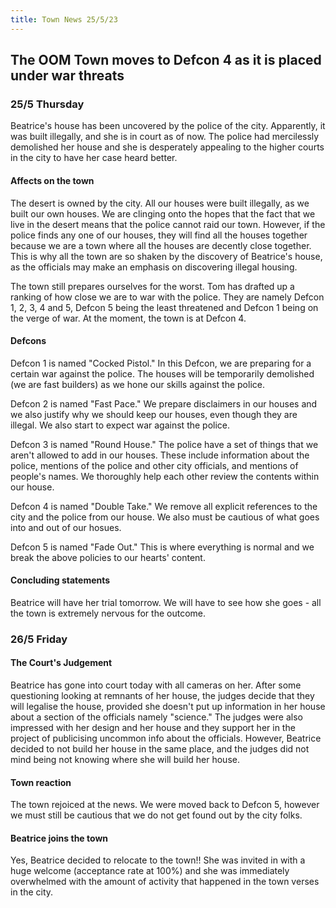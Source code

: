 ```yaml
---
title: Town News 25/5/23
---
```


## The OOM Town moves to Defcon 4 as it is placed under war threats

### 25/5 Thursday
Beatrice's house has been uncovered by the police of the city. Apparently, it was built illegally, and she is in court as of now. The police had mercilessly demolished her house and she is desperately appealing to the higher courts in the city to have her case heard better.

#### Affects on the town
The desert is owned by the city. All our houses were built illegally, as we built our own houses. We are clinging onto the hopes that the fact that we live in the desert means that the police cannot raid our town. However, if the police finds any one of our houses, they will find all the houses together because we are a town where all the houses are decently close together. This is why all the town are so shaken by the discovery of Beatrice's house, as the officials may make an emphasis on discovering illegal housing.

The town still prepares ourselves for the worst. Tom has drafted up a ranking of how close we are to war with the police. They are namely Defcon 1, 2, 3, 4 and 5, Defcon 5 being the least threatened and Defcon 1 being on the verge of war. At the moment, the town is at Defcon 4.

#### Defcons
Defcon 1 is named "Cocked Pistol." In this Defcon, we are preparing for a certain war against the police. The houses will be temporarily demolished (we are fast builders) as we hone our skills against the police.

Defcon 2 is named "Fast Pace." We prepare disclaimers in our houses and we also justify why we should keep our houses, even though they are illegal. We also start to expect war against the police.

Defcon 3 is named "Round House." The police have a set of things that we aren't allowed to add in our houses. These include information about the police, mentions of the police and other city officials, and mentions of people's names. We thoroughly help each other review the contents within our house.

Defcon 4 is named "Double Take." We remove all explicit references to the city and the police from our house. We also must be cautious of what goes into and out of our hosues.

Defcon 5 is named "Fade Out." This is where everything is normal and we break the above policies to our hearts' content.

#### Concluding statements
Beatrice will have her trial tomorrow. We will have to see how she goes - all the town is extremely nervous for the outcome.

### 26/5 Friday
#### The Court's Judgement
Beatrice has gone into court today with all cameras on her. After some questioning looking at remnants of her house, the judges decide that they will legalise the house, provided she doesn't put up information in her house about a section of the officials namely "science." The judges were also impressed with her design and her house and they support her in the project of publicising uncommon info about the officials. However, Beatrice decided to not build her house in the same place, and the judges did not mind being not knowing where she will build her house.

#### Town reaction
The town rejoiced at the news. We were moved back to Defcon 5, however we must still be cautious that we do not get found out by the city folks. 

#### Beatrice joins the town
Yes, Beatrice decided to relocate to the town!! She was invited in with a huge welcome (acceptance rate at 100%) and she was immediately overwhelmed with the amount of activity that happened in the town verses in the city.